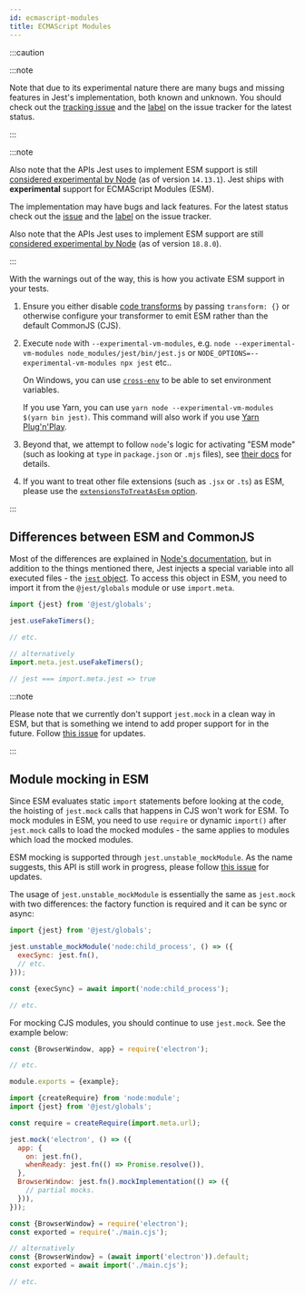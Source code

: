 ```yaml
---
id: ecmascript-modules
title: ECMAScript Modules
---
```


:::caution


:::note

Note that due to its experimental nature there are many bugs and missing features in Jest's implementation, both known and unknown. You should check out the [tracking issue](https://github.com/facebook/jest/issues/9430) and the [label](https://github.com/facebook/jest/labels/ES%20Modules) on the issue tracker for the latest status.

:::

:::note

Also note that the APIs Jest uses to implement ESM support is still [considered experimental by Node](https://nodejs.org/api/vm.html#vm_class_vm_module) (as of version `14.13.1`).
Jest ships with **experimental** support for ECMAScript Modules (ESM).

The implementation may have bugs and lack features. For the latest status check out the [issue](https://github.com/facebook/jest/issues/9430) and the [label](https://github.com/facebook/jest/labels/ES%20Modules) on the issue tracker.

Also note that the APIs Jest uses to implement ESM support are still [considered experimental by Node](https://nodejs.org/api/vm.html#vm_class_vm_module) (as of version `18.8.0`).

:::

With the warnings out of the way, this is how you activate ESM support in your tests.

1. Ensure you either disable [code transforms](./configuration#transform-objectstring-pathtotransformer--pathtotransformer-object) by passing `transform: {}` or otherwise configure your transformer to emit ESM rather than the default CommonJS (CJS).
1. Execute `node` with `--experimental-vm-modules`, e.g. `node --experimental-vm-modules node_modules/jest/bin/jest.js` or `NODE_OPTIONS=--experimental-vm-modules npx jest` etc..

   On Windows, you can use [`cross-env`](https://github.com/kentcdodds/cross-env) to be able to set environment variables.

   If you use Yarn, you can use `yarn node --experimental-vm-modules $(yarn bin jest)`. This command will also work if you use [Yarn Plug'n'Play](https://yarnpkg.com/features/pnp).

1. Beyond that, we attempt to follow `node`'s logic for activating "ESM mode" (such as looking at `type` in `package.json` or `.mjs` files), see [their docs](https://nodejs.org/api/esm.html#esm_enabling) for details.
1. If you want to treat other file extensions (such as `.jsx` or `.ts`) as ESM, please use the [`extensionsToTreatAsEsm` option](Configuration.md#extensionstotreatasesm-arraystring).

:::
## Differences between ESM and CommonJS

Most of the differences are explained in [Node's documentation](https://nodejs.org/api/esm.html#esm_differences_between_es_modules_and_commonjs), but in addition to the things mentioned there, Jest injects a special variable into all executed files - the [`jest` object](JestObjectAPI.md). To access this object in ESM, you need to import it from the `@jest/globals` module or use `import.meta`.

```js
import {jest} from '@jest/globals';

jest.useFakeTimers();

// etc.

// alternatively
import.meta.jest.useFakeTimers();

// jest === import.meta.jest => true
```
:::note


Please note that we currently don't support `jest.mock` in a clean way in ESM, but that is something we intend to add proper support for in the future. Follow [this issue](https://github.com/facebook/jest/issues/10025) for updates.

:::

## Module mocking in ESM

Since ESM evaluates static `import` statements before looking at the code, the hoisting of `jest.mock` calls that happens in CJS won't work for ESM. To mock modules in ESM, you need to use `require` or dynamic `import()` after `jest.mock` calls to load the mocked modules - the same applies to modules which load the mocked modules.

ESM mocking is supported through `jest.unstable_mockModule`. As the name suggests, this API is still work in progress, please follow [this issue](https://github.com/facebook/jest/issues/10025) for updates.

The usage of `jest.unstable_mockModule` is essentially the same as `jest.mock` with two differences: the factory function is required and it can be sync or async:

```js
import {jest} from '@jest/globals';

jest.unstable_mockModule('node:child_process', () => ({
  execSync: jest.fn(),
  // etc.
}));

const {execSync} = await import('node:child_process');

// etc.
```

For mocking CJS modules, you should continue to use `jest.mock`. See the example below:

```js title="main.cjs"
const {BrowserWindow, app} = require('electron');

// etc.

module.exports = {example};
```

```js title="main.test.cjs"
import {createRequire} from 'node:module';
import {jest} from '@jest/globals';

const require = createRequire(import.meta.url);

jest.mock('electron', () => ({
  app: {
    on: jest.fn(),
    whenReady: jest.fn(() => Promise.resolve()),
  },
  BrowserWindow: jest.fn().mockImplementation(() => ({
    // partial mocks.
  })),
}));

const {BrowserWindow} = require('electron');
const exported = require('./main.cjs');

// alternatively
const {BrowserWindow} = (await import('electron')).default;
const exported = await import('./main.cjs');

// etc.
```

